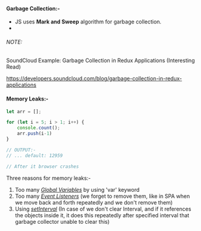 #### Garbage Collection:-

- JS uses **Mark and Sweep** algorithm for garbage collection.
- 



###### NOTE:  

SoundCloud Example: Garbage Collection in Redux Applications (Interesting Read)

https://developers.soundcloud.com/blog/garbage-collection-in-redux-applications



#### Memory Leaks:-

```javascript
let arr = [];

for (let i = 5; i > 1; i++) {
    console.count();
    arr.push(i-1)
}

// OUTPUT:-
// ... default: 12959

// After it browser crashes
```

Three reasons for memory leaks:-

1. Too many <u>*Global Variables*</u> by using 'var' keyword
2. Too many <u>*Event Listeners*</u> (we forget to remove them, like in SPA when we move back and forth repeatedly and we don't remove them)
3. Using *<u>setInterval</u>* (In case of we don't clear Interval, and if it references the objects inside it, it does this repeatedly after specified interval that garbage collector unable to clear this)

